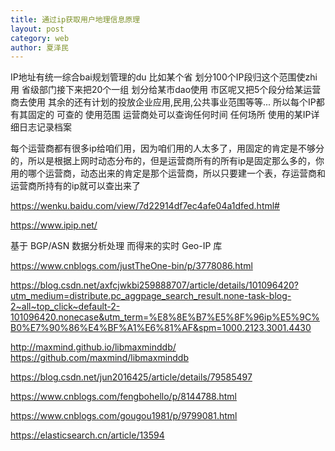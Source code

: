 ```yaml
---
title: 通过ip获取用户地理信息原理
layout: post
category: web
author: 夏泽民
---
```

IP地址有统一综合bai规划管理的du
比如某个省 划分100个IP段归这个范围使zhi用
省级部门接下来把20个一组 划分给某市dao使用
市区呢又把5个段分给某运营商去使用
其余的还有计划的投放企业应用,民用,公共事业范围等等...
所以每个IP都有其固定的 可查的 使用范围
运营商处可以查询任何时间 任何场所 使用的某IP详细日志记录档案

每个运营商都有很多ip给咱们用，因为咱们用的人太多了，用固定的肯定是不够分的，所以是根据上网时动态分布的，但是运营商所有的所有ip是固定那么多的，你用的哪个运营商，动态出来的肯定是那个运营商，所以只要建一个表，存运营商和运营商所持有的ip就可以查出来了
<!-- more -->
https://wenku.baidu.com/view/7d22914df7ec4afe04a1dfed.html#

https://www.ipip.net/

基于 BGP/ASN 数据分析处理
而得来的实时 Geo-IP 库

https://www.cnblogs.com/justTheOne-bin/p/3778086.html

https://blog.csdn.net/axfcjwkbi259888707/article/details/101096420?utm_medium=distribute.pc_aggpage_search_result.none-task-blog-2~all~top_click~default-2-101096420.nonecase&utm_term=%E8%8E%B7%E5%8F%96ip%E5%9C%B0%E7%90%86%E4%BF%A1%E6%81%AF&spm=1000.2123.3001.4430

http://maxmind.github.io/libmaxminddb/
https://github.com/maxmind/libmaxminddb

https://blog.csdn.net/jun2016425/article/details/79585497

https://www.cnblogs.com/fengbohello/p/8144788.html

https://www.cnblogs.com/gougou1981/p/9799081.html

https://elasticsearch.cn/article/13594